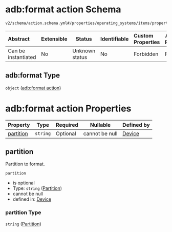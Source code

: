 # adb:format action Schema

```txt
v2/schema/action.schema.yml#/properties/operating_systems/items/properties/steps/items/properties/actions/items/oneOf/19/properties/adb:format
```




| Abstract            | Extensible | Status         | Identifiable | Custom Properties | Additional Properties | Access Restrictions | Defined In                                                           |
| :------------------ | ---------- | -------------- | ------------ | :---------------- | --------------------- | ------------------- | -------------------------------------------------------------------- |
| Can be instantiated | No         | Unknown status | No           | Forbidden         | Forbidden             | none                | [device.schema.json\*](../device.schema.json "open original schema") |

## adb:format Type

`object` ([adb:format action](device-properties-operating-systems-operating-system-properties-steps-step-properties-group-step-action-oneof-adbformat-action-properties-adbformat-action.md))

# adb:format action Properties

| Property                | Type     | Required | Nullable       | Defined by                                                                                                                                                                                                                                                                                                                                                         |
| :---------------------- | -------- | -------- | -------------- | :----------------------------------------------------------------------------------------------------------------------------------------------------------------------------------------------------------------------------------------------------------------------------------------------------------------------------------------------------------------- |
| [partition](#partition) | `string` | Optional | cannot be null | [Device](device-properties-operating-systems-operating-system-properties-steps-step-properties-group-step-action-oneof-adbformat-action-properties-adbformat-action-properties-partition.md "v2/schema/action.schema.yml#/properties/operating_systems/items/properties/steps/items/properties/actions/items/oneOf/19/properties/adb:format/properties/partition") |

## partition

Partition to format.


`partition`

-   is optional
-   Type: `string` ([Partition](device-properties-operating-systems-operating-system-properties-steps-step-properties-group-step-action-oneof-adbformat-action-properties-adbformat-action-properties-partition.md))
-   cannot be null
-   defined in: [Device](device-properties-operating-systems-operating-system-properties-steps-step-properties-group-step-action-oneof-adbformat-action-properties-adbformat-action-properties-partition.md "v2/schema/action.schema.yml#/properties/operating_systems/items/properties/steps/items/properties/actions/items/oneOf/19/properties/adb:format/properties/partition")

### partition Type

`string` ([Partition](device-properties-operating-systems-operating-system-properties-steps-step-properties-group-step-action-oneof-adbformat-action-properties-adbformat-action-properties-partition.md))

